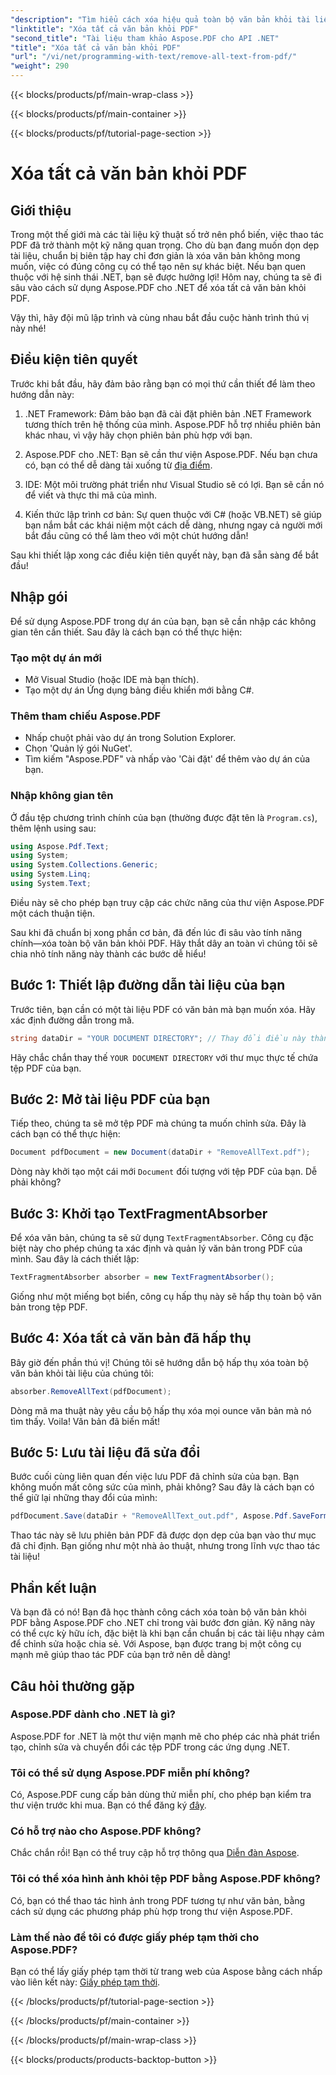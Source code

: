 ```yaml
---
"description": "Tìm hiểu cách xóa hiệu quả toàn bộ văn bản khỏi tài liệu PDF bằng Aspose.PDF cho .NET. Làm theo hướng dẫn đơn giản của chúng tôi để thành thạo thao tác PDF."
"linktitle": "Xóa tất cả văn bản khỏi PDF"
"second_title": "Tài liệu tham khảo Aspose.PDF cho API .NET"
"title": "Xóa tất cả văn bản khỏi PDF"
"url": "/vi/net/programming-with-text/remove-all-text-from-pdf/"
"weight": 290
---
```


{{< blocks/products/pf/main-wrap-class >}}

{{< blocks/products/pf/main-container >}}

{{< blocks/products/pf/tutorial-page-section >}}

# Xóa tất cả văn bản khỏi PDF

## Giới thiệu

Trong một thế giới mà các tài liệu kỹ thuật số trở nên phổ biến, việc thao tác PDF đã trở thành một kỹ năng quan trọng. Cho dù bạn đang muốn dọn dẹp tài liệu, chuẩn bị biên tập hay chỉ đơn giản là xóa văn bản không mong muốn, việc có đúng công cụ có thể tạo nên sự khác biệt. Nếu bạn quen thuộc với hệ sinh thái .NET, bạn sẽ được hưởng lợi! Hôm nay, chúng ta sẽ đi sâu vào cách sử dụng Aspose.PDF cho .NET để xóa tất cả văn bản khỏi PDF. 

Vậy thì, hãy đội mũ lập trình và cùng nhau bắt đầu cuộc hành trình thú vị này nhé!

## Điều kiện tiên quyết

Trước khi bắt đầu, hãy đảm bảo rằng bạn có mọi thứ cần thiết để làm theo hướng dẫn này:

1. .NET Framework: Đảm bảo bạn đã cài đặt phiên bản .NET Framework tương thích trên hệ thống của mình. Aspose.PDF hỗ trợ nhiều phiên bản khác nhau, vì vậy hãy chọn phiên bản phù hợp với bạn.
   
2. Aspose.PDF cho .NET: Bạn sẽ cần thư viện Aspose.PDF. Nếu bạn chưa có, bạn có thể dễ dàng tải xuống từ [địa điểm](https://releases.aspose.com/pdf/net/).

3. IDE: Một môi trường phát triển như Visual Studio sẽ có lợi. Bạn sẽ cần nó để viết và thực thi mã của mình.

4. Kiến thức lập trình cơ bản: Sự quen thuộc với C# (hoặc VB.NET) sẽ giúp bạn nắm bắt các khái niệm một cách dễ dàng, nhưng ngay cả người mới bắt đầu cũng có thể làm theo với một chút hướng dẫn!

Sau khi thiết lập xong các điều kiện tiên quyết này, bạn đã sẵn sàng để bắt đầu!

## Nhập gói

Để sử dụng Aspose.PDF trong dự án của bạn, bạn sẽ cần nhập các không gian tên cần thiết. Sau đây là cách bạn có thể thực hiện:

### Tạo một dự án mới

- Mở Visual Studio (hoặc IDE mà bạn thích).
- Tạo một dự án Ứng dụng bảng điều khiển mới bằng C#.

### Thêm tham chiếu Aspose.PDF

- Nhấp chuột phải vào dự án trong Solution Explorer.
- Chọn 'Quản lý gói NuGet'.
- Tìm kiếm "Aspose.PDF" và nhấp vào 'Cài đặt' để thêm vào dự án của bạn.

### Nhập không gian tên

Ở đầu tệp chương trình chính của bạn (thường được đặt tên là `Program.cs`), thêm lệnh using sau:

```csharp
using Aspose.Pdf.Text;
using System;
using System.Collections.Generic;
using System.Linq;
using System.Text;
```

Điều này sẽ cho phép bạn truy cập các chức năng của thư viện Aspose.PDF một cách thuận tiện.

Sau khi đã chuẩn bị xong phần cơ bản, đã đến lúc đi sâu vào tính năng chính—xóa toàn bộ văn bản khỏi PDF. Hãy thắt dây an toàn vì chúng tôi sẽ chia nhỏ tính năng này thành các bước dễ hiểu!

## Bước 1: Thiết lập đường dẫn tài liệu của bạn 

Trước tiên, bạn cần có một tài liệu PDF có văn bản mà bạn muốn xóa. Hãy xác định đường dẫn trong mã.

```csharp
string dataDir = "YOUR DOCUMENT DIRECTORY"; // Thay đổi điều này thành đường dẫn của bạn
```

Hãy chắc chắn thay thế `YOUR DOCUMENT DIRECTORY` với thư mục thực tế chứa tệp PDF của bạn.

## Bước 2: Mở tài liệu PDF của bạn

Tiếp theo, chúng ta sẽ mở tệp PDF mà chúng ta muốn chỉnh sửa. Đây là cách bạn có thể thực hiện:

```csharp
Document pdfDocument = new Document(dataDir + "RemoveAllText.pdf");
```

Dòng này khởi tạo một cái mới `Document` đối tượng với tệp PDF của bạn. Dễ phải không?

## Bước 3: Khởi tạo TextFragmentAbsorber

Để xóa văn bản, chúng ta sẽ sử dụng `TextFragmentAbsorber`. Công cụ đặc biệt này cho phép chúng ta xác định và quản lý văn bản trong PDF của mình. Sau đây là cách thiết lập:

```csharp
TextFragmentAbsorber absorber = new TextFragmentAbsorber();
```

Giống như một miếng bọt biển, công cụ hấp thụ này sẽ hấp thụ toàn bộ văn bản trong tệp PDF.

## Bước 4: Xóa tất cả văn bản đã hấp thụ

Bây giờ đến phần thú vị! Chúng tôi sẽ hướng dẫn bộ hấp thụ xóa toàn bộ văn bản khỏi tài liệu của chúng tôi:

```csharp
absorber.RemoveAllText(pdfDocument);
```

Dòng mã ma thuật này yêu cầu bộ hấp thụ xóa mọi ounce văn bản mà nó tìm thấy. Voila! Văn bản đã biến mất!

## Bước 5: Lưu tài liệu đã sửa đổi

Bước cuối cùng liên quan đến việc lưu PDF đã chỉnh sửa của bạn. Bạn không muốn mất công sức của mình, phải không? Sau đây là cách bạn có thể giữ lại những thay đổi của mình:

```csharp
pdfDocument.Save(dataDir + "RemoveAllText_out.pdf", Aspose.Pdf.SaveFormat.Pdf);
```

Thao tác này sẽ lưu phiên bản PDF đã được dọn dẹp của bạn vào thư mục đã chỉ định. Bạn giống như một nhà ảo thuật, nhưng trong lĩnh vực thao tác tài liệu!

## Phần kết luận

Và bạn đã có nó! Bạn đã học thành công cách xóa toàn bộ văn bản khỏi PDF bằng Aspose.PDF cho .NET chỉ trong vài bước đơn giản. Kỹ năng này có thể cực kỳ hữu ích, đặc biệt là khi bạn cần chuẩn bị các tài liệu nhạy cảm để chỉnh sửa hoặc chia sẻ. Với Aspose, bạn được trang bị một công cụ mạnh mẽ giúp thao tác PDF của bạn trở nên dễ dàng!

## Câu hỏi thường gặp

### Aspose.PDF dành cho .NET là gì?
Aspose.PDF for .NET là một thư viện mạnh mẽ cho phép các nhà phát triển tạo, chỉnh sửa và chuyển đổi các tệp PDF trong các ứng dụng .NET.

### Tôi có thể sử dụng Aspose.PDF miễn phí không?
Có, Aspose.PDF cung cấp bản dùng thử miễn phí, cho phép bạn kiểm tra thư viện trước khi mua. Bạn có thể đăng ký [đây](https://releases.aspose.com/).

### Có hỗ trợ nào cho Aspose.PDF không?
Chắc chắn rồi! Bạn có thể truy cập hỗ trợ thông qua [Diễn đàn Aspose](https://forum.aspose.com/c/pdf/10).

### Tôi có thể xóa hình ảnh khỏi tệp PDF bằng Aspose.PDF không?
Có, bạn có thể thao tác hình ảnh trong PDF tương tự như văn bản, bằng cách sử dụng các phương pháp phù hợp trong thư viện Aspose.PDF.

### Làm thế nào để tôi có được giấy phép tạm thời cho Aspose.PDF?
Bạn có thể lấy giấy phép tạm thời từ trang web của Aspose bằng cách nhấp vào liên kết này: [Giấy phép tạm thời](https://purchase.aspose.com/temporary-license/).

{{< /blocks/products/pf/tutorial-page-section >}}

{{< /blocks/products/pf/main-container >}}

{{< /blocks/products/pf/main-wrap-class >}}

{{< blocks/products/products-backtop-button >}}